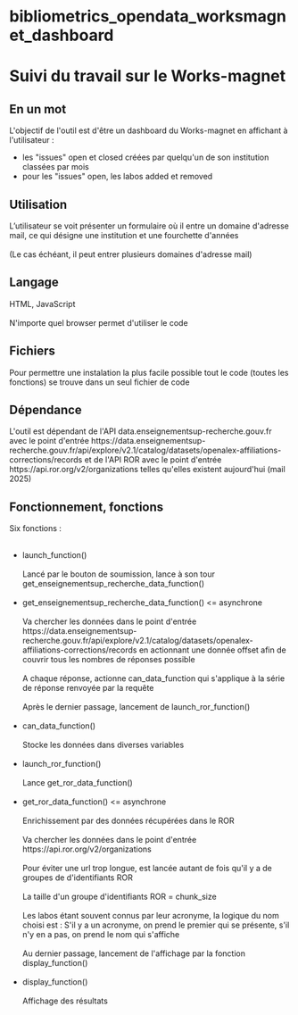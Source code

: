 # bibliometrics_opendata_worksmagnet_dashboard
<h1>Suivi du travail sur le Works-magnet</h1>
<h2>En un mot</h2>
L'objectif de l'outil est d'être un dashboard du Works-magnet en affichant à l'utilisateur :
<ul>
  <li>les "issues" open et closed créées par quelqu'un de son institution classées par mois</li>
  <li>pour les "issues" open, les labos added et removed</li>
</ul>
<h2>Utilisation</h2>
L’utilisateur se voit présenter un formulaire où il entre un domaine d'adresse mail, ce qui désigne une institution et une fourchette d'années 
<br/><br/>
(Le cas échéant, il peut entrer plusieurs domaines d'adresse mail)
<h2>Langage</h2>
HTML, JavaScript
<br/><br/>
N'importe quel browser permet d'utiliser le code
<h2>Fichiers</h2>
Pour permettre une instalation la plus facile possible tout le code (toutes les fonctions) se trouve dans un seul fichier de code
<h2>Dépendance</h2>
L'outil est dépendant de l'API data.enseignementsup-recherche.gouv.fr avec le point d'entrée https://data.enseignementsup-recherche.gouv.fr/api/explore/v2.1/catalog/datasets/openalex-affiliations-corrections/records et de l'API ROR avec le point d'entrée https://api.ror.org/v2/organizations telles qu'elles existent aujourd'hui (mail 2025) 
<h2>Fonctionnement, fonctions</h2>
Six fonctions : 
<br/><br/>
<ul>
<li>
launch_function()
<br/><br/>
Lancé par le bouton de soumission, lance à son tour get_enseignementsup_recherche_data_function()
<br/><br/>
</li>
<li>get_enseignementsup_recherche_data_function() <= asynchrone
<br/><br/>Va chercher les données dans le point d'entrée https://data.enseignementsup-recherche.gouv.fr/api/explore/v2.1/catalog/datasets/openalex-affiliations-corrections/records
en actionnant une donnée offset afin de couvrir tous les nombres de réponses possible
<br/><br/>A chaque réponse, actionne can_data_function qui s'applique à la série de réponse renvoyée par la requête
<br/><br/>
Après le dernier passage, lancement de launch_ror_function()
<br/><br/>
</li>
<li>can_data_function()
<br/><br/>Stocke les données dans diverses variables
<br/><br/>
</li>
<li>launch_ror_function()
<br/><br/>Lance get_ror_data_function()
<br/><br/>
</li>
<li>get_ror_data_function() <= asynchrone
<br/><br/>Enrichissement par des données récupérées dans le ROR
<br/><br/>Va chercher les données dans le point d'entrée https://api.ror.org/v2/organizations
<br/><br/>Pour éviter une url trop longue, est lancée autant de fois qu'il y a de groupes de d'identifiants ROR
<br/><br/>La taille d'un groupe d'identifiants ROR = chunk_size
<br/><br/>Les labos étant souvent connus par leur acronyme, la logique du nom choisi est : S'il y a un acronyme, on prend le premier qui se présente, s'il n'y en a pas, on prend le nom qui s'affiche
<br/><br/>Au dernier passage, lancement de l'affichage par la fonction display_function()
<br/><br/>
</li>
<li>display_function()
<br/><br/>Affichage des résultats
<br/><br/>
</li>
</ul>
